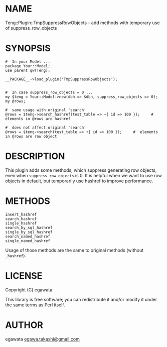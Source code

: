 # NAME

Teng::Plugin::TmpSuppressRowObjects - add methods with temporary use of suppress\_row\_objects

# SYNOPSIS

    #  In your Model ...
    package Your::Model;
    use parent qw(Teng);

    __PACKAGE__->load_plugin('TmpSuppressRowObjects');


    #  In case suppress_row_objects = 0 ...
    my $teng = Your::Model->new(dbh => $dbh, suppress_row_objects => 0);
    my @rows;

    #  same usage with original 'search'
    @rows = $teng->search_hashref(test_table => +{ id => 100 });     #  elements in @rows are hashref

    #  does not affect original 'search'
    @rows = $teng->search(test_table => +{ id => 100 });     #  elements in @rows are row object

# DESCRIPTION

This plugin adds some methods, which suppress generating row objects, even when `suppress_row_objects` is 0.
It is helpful when we want to use row objects in default, but temporarily use hashref to improve performance.

# METHODS

    insert_hashref
    search_hashref
    single_hashref
    search_by_sql_hashref
    single_by_sql_hashref
    search_named_hashref
    single_named_hashref

Usage of those methods are the same to original methods (without `_hashref`).

# LICENSE

Copyright (C) egawata.

This library is free software; you can redistribute it and/or modify
it under the same terms as Perl itself.

# AUTHOR

egawata <egawa.takashi@gmail.com>
